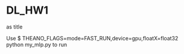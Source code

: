 # DL_HW1
as title

Use 
$ THEANO_FLAGS=mode=FAST_RUN,device=gpu,floatX=float32 python my_mlp.py
to run
